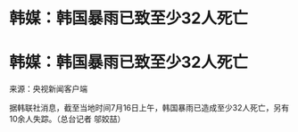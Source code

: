 # 韩媒：韩国暴雨已致至少32人死亡

# 韩媒：韩国暴雨已致至少32人死亡

来源：央视新闻客户端

据韩联社消息，截至当地时间7月16日上午，韩国暴雨已造成至少32人死亡，另有10余人失踪。（总台记者 邬姣喆）

